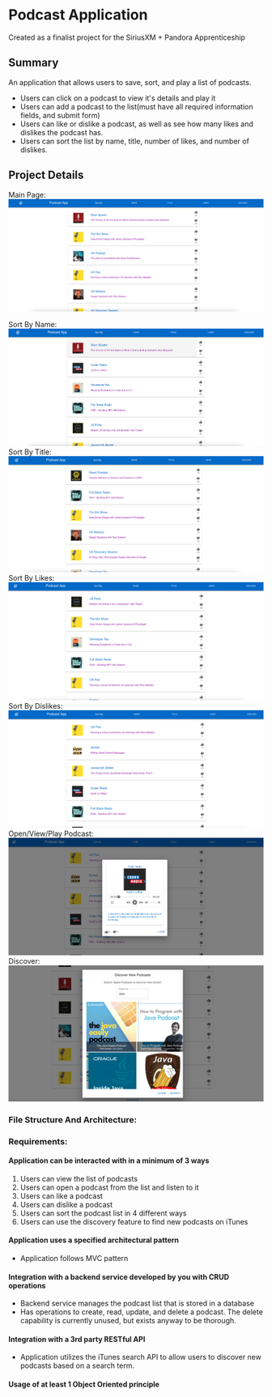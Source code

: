 # Podcast Application
Created as a finalist project for the SiriusXM + Pandora Apprenticeship

## Summary
An application that allows users to save, sort, and play a list of podcasts.
* Users can click on a podcast to view it's details and play it
* Users can add a podcast to the list(must have all required information fields, and submit form)
* Users can like or dislike a podcast, as well as see how many likes and dislikes the podcast has.
* Users can sort the list by name, title, number of likes, and number of dislikes.

## Project Details
Main Page:
![](src/screenshots/entry.png)

Sort By Name:
![](src/screenshots/sortName.png)
Sort By Title:
![](src/screenshots/SortTitle.png)
Sort By Likes:
![](src/screenshots/sortLikes.png)
Sort By Dislikes:
![](src/screenshots/sortDislikes.png)
Open/View/Play Podcast:
![](src/screenshots/openPodcast.png)
Discover:
![](src/screenshots/discover.png)

### File Structure And Architecture:


### Requirements:
#### Application can be interacted with in a minimum of 3 ways
1. Users can view the list of podcasts
2. Users can open a podcast from the list and listen to it
3. Users can like a podcast
4. Users can dislike a podcast
5. Users can sort the podcast list in 4 different ways
6. Users can use the discovery feature to find new podcasts on iTunes

#### Application uses a specified architectural pattern
* Application follows MVC pattern

#### Integration with a backend service developed by you with CRUD operations
* Backend service manages the podcast list that is stored in a database
* Has operations to create, read, update, and delete a podcast. 
  The delete capability is currently unused, but exists anyway to be thorough.

#### Integration with a 3rd party RESTful API
* Application utilizes the iTunes search API to allow users to discover new podcasts based on a search term.

#### Usage of at least 1 Object Oriented principle